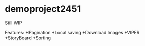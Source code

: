 # demoproject2451
Still WIP

Features:
+Pagination
+Local saving
+Download Images
+VIPER
+StoryBoard
+Sorting

